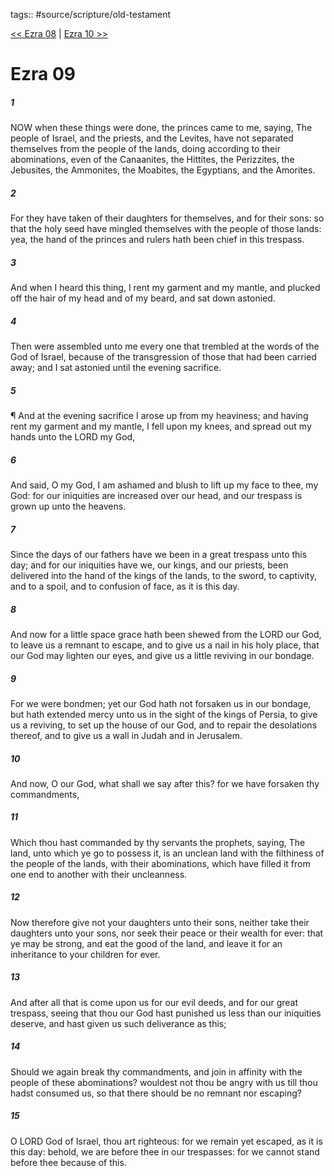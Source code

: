 tags:: #source/scripture/old-testament

[<< Ezra 08](/Old_Testament/15_Ezra/Ezra_08.md) | [Ezra 10 >>](/Old_Testament/15_Ezra/Ezra_10.md)

# Ezra 09

##### 1

NOW when these things were done, the princes came to me, saying, The people of Israel, and the priests, and the Levites, have not separated themselves from the people of the lands, doing according to their abominations, even of the Canaanites, the Hittites, the Perizzites, the Jebusites, the Ammonites, the Moabites, the Egyptians, and the Amorites.

##### 2

For they have taken of their daughters for themselves, and for their sons: so that the holy seed have mingled themselves with the people of those lands: yea, the hand of the princes and rulers hath been chief in this trespass.

##### 3

And when I heard this thing, I rent my garment and my mantle, and plucked off the hair of my head and of my beard, and sat down astonied.

##### 4

Then were assembled unto me every one that trembled at the words of the God of Israel, because of the transgression of those that had been carried away; and I sat astonied until the evening sacrifice.

##### 5

¶ And at the evening sacrifice I arose up from my heaviness; and having rent my garment and my mantle, I fell upon my knees, and spread out my hands unto the LORD my God,

##### 6

And said, O my God, I am ashamed and blush to lift up my face to thee, my God: for our iniquities are increased over our head, and our trespass is grown up unto the heavens.

##### 7

Since the days of our fathers have we been in a great trespass unto this day; and for our iniquities have we, our kings, and our priests, been delivered into the hand of the kings of the lands, to the sword, to captivity, and to a spoil, and to confusion of face, as it is this day.

##### 8

And now for a little space grace hath been shewed from the LORD our God, to leave us a remnant to escape, and to give us a nail in his holy place, that our God may lighten our eyes, and give us a little reviving in our bondage.

##### 9

For we were bondmen; yet our God hath not forsaken us in our bondage, but hath extended mercy unto us in the sight of the kings of Persia, to give us a reviving, to set up the house of our God, and to repair the desolations thereof, and to give us a wall in Judah and in Jerusalem.

##### 10

And now, O our God, what shall we say after this? for we have forsaken thy commandments,

##### 11

Which thou hast commanded by thy servants the prophets, saying, The land, unto which ye go to possess it, is an unclean land with the filthiness of the people of the lands, with their abominations, which have filled it from one end to another with their uncleanness.

##### 12

Now therefore give not your daughters unto their sons, neither take their daughters unto your sons, nor seek their peace or their wealth for ever: that ye may be strong, and eat the good of the land, and leave it for an inheritance to your children for ever.

##### 13

And after all that is come upon us for our evil deeds, and for our great trespass, seeing that thou our God hast punished us less than our iniquities deserve, and hast given us such deliverance as this;

##### 14

Should we again break thy commandments, and join in affinity with the people of these abominations? wouldest not thou be angry with us till thou hadst consumed us, so that there should be no remnant nor escaping?

##### 15

O LORD God of Israel, thou art righteous: for we remain yet escaped, as it is this day: behold, we are before thee in our trespasses: for we cannot stand before thee because of this.
